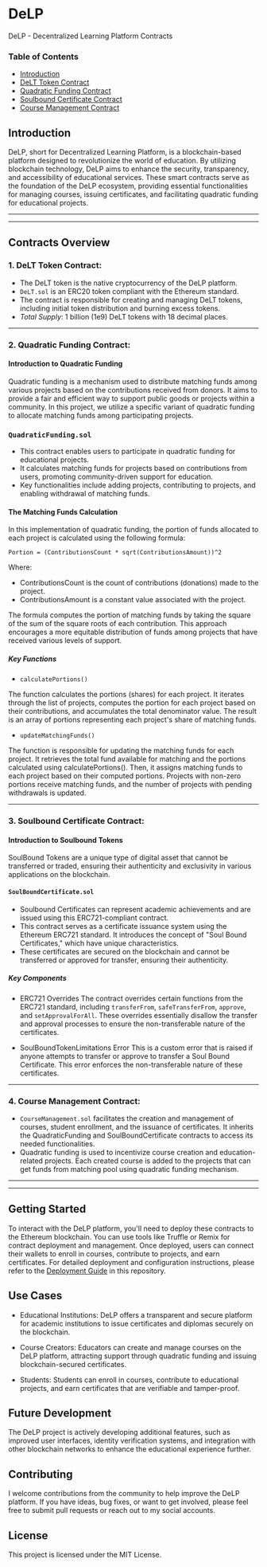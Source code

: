 # DeLP
DeLP - Decentralized Learning Platform Contracts

### Table of Contents
- [Introduction](#Introduction)
- [DeLT Token Contract](##DeLT-Token-Contract)
- [Quadratic Funding Contract](##Quadratic-Funding-Contract)
- [Soulbound Certificate Contract](##Soulbound-Certificate-Contract)
- [Course Management Contract](##Course-Management-Contract)


## Introduction
DeLP, short for Decentralized Learning Platform, is a blockchain-based platform designed to revolutionize the world of education. By utilizing blockchain technology, DeLP aims to enhance the security, transparency, and accessibility of educational services. These smart contracts serve as the foundation of the DeLP ecosystem, providing essential functionalities for managing courses, issuing certificates, and facilitating quadratic funding for educational projects.

***
***
## Contracts Overview

### 1. DeLT Token Contract:

- The DeLT token is the native cryptocurrency of the DeLP platform.
- `DeLT.sol` is an ERC20 token compliant with the Ethereum standard.
- The contract is responsible for creating and managing DeLT tokens, including initial token distribution and burning excess tokens.
- *Total Supply*: 1 billion (1e9) DeLT tokens with 18 decimal places.

***
### 2. Quadratic Funding Contract:

#### Introduction to Quadratic Funding

Quadratic funding is a mechanism used to distribute matching funds among various projects based on the contributions received from donors. It aims to provide a fair and efficient way to support public goods or projects within a community. In this project, we utilize a specific variant of quadratic funding to allocate matching funds among participating projects.

### `QuadraticFunding.sol`

- This contract enables users to participate in quadratic funding for educational projects.
- It calculates matching funds for projects based on contributions from users, promoting community-driven support for education.
- Key functionalities include adding projects, contributing to projects, and enabling withdrawal of matching funds.

#### The Matching Funds Calculation
In this implementation of quadratic funding, the portion of funds allocated to each project is calculated using the following formula:

`Portion = (ContributionsCount * sqrt(ContributionsAmount))^2`

Where:

- ContributionsCount is the count of contributions (donations) made to the project.
- ContributionsAmount is a constant value associated with the project.

The formula computes the portion of matching funds by taking the square of the sum of the square roots of each contribution. This approach encourages a more equitable distribution of funds among projects that have received various levels of support.

##### Key Functions

- `calculatePortions()`

The function calculates the portions (shares) for each project. It iterates through the list of projects, computes the portion for each project based on their contributions, and accumulates the total denominator value. The result is an array of portions representing each project's share of matching funds.

- `updateMatchingFunds()`

The function is responsible for updating the matching funds for each project. It retrieves the total fund available for matching and the portions calculated using calculatePortions(). Then, it assigns matching funds to each project based on their computed portions. Projects with non-zero portions receive matching funds, and the number of projects with pending withdrawals is updated.

***
### 3. Soulbound Certificate Contract:

#### Introduction to Soulbound Tokens

SoulBound Tokens are a unique type of digital asset that cannot be transferred or traded, ensuring their authenticity and exclusivity in various applications on the blockchain.

#### `SoulBoundCertificate.sol`

- Soulbound Certificates can represent academic achievements and are issued using this ERC721-compliant contract.
- This contract serves as a certificate issuance system using the Ethereum ERC721 standard. It introduces the concept of "Soul Bound Certificates," which have unique characteristics.
- These certificates are secured on the blockchain and cannot be transferred or approved for transfer, ensuring their authenticity.

##### Key Components

- ERC721 Overrides 
The contract overrides certain functions from the ERC721 standard, including `transferFrom`, `safeTransferFrom`, `approve`, and `setApprovalForAll`. These overrides essentially disallow the transfer and approval processes to ensure the non-transferable nature of the certificates.

- SoulBoundTokenLimitations Error
This is a custom error that is raised if anyone attempts to transfer or approve to transfer a Soul Bound Certificate. This error enforces the non-transferable nature of these certificates.

***
### 4. Course Management Contract:

- `CourseManagement.sol` facilitates the creation and management of courses, student enrollment, and the issuance of certificates. It inherits the QuadraticFunding and SoulBoundCertificate contracts to access its needed functionalities.
- Quadratic funding is used to incentivize course creation and education-related projects. Each created course is added to the projects that can get funds from matching pool using quadratic funding mechanism.

***
***
## Getting Started

To interact with the DeLP platform, you'll need to deploy these contracts to the Ethereum blockchain. You can use tools like Truffle or Remix for contract deployment and management. Once deployed, users can connect their wallets to enroll in courses, contribute to projects, and earn certificates.
For detailed deployment and configuration instructions, please refer to the [Deployment Guide](deployment_guide.me) in this repository.

## Use Cases

- Educational Institutions: DeLP offers a transparent and secure platform for academic institutions to issue certificates and diplomas securely on the blockchain.

- Course Creators: Educators can create and manage courses on the DeLP platform, attracting support through quadratic funding and issuing blockchain-secured certificates.

- Students: Students can enroll in courses, contribute to educational projects, and earn certificates that are verifiable and tamper-proof.

## Future Development

The DeLP project is actively developing additional features, such as improved user interfaces, identity verification systems, and integration with other blockchain networks to enhance the educational experience further.

## Contributing

I welcome contributions from the community to help improve the DeLP platform. If you have ideas, bug fixes, or want to get involved, please feel free to submit pull requests or reach out to my social accounts.


## License

This project is licensed under the MIT License.

